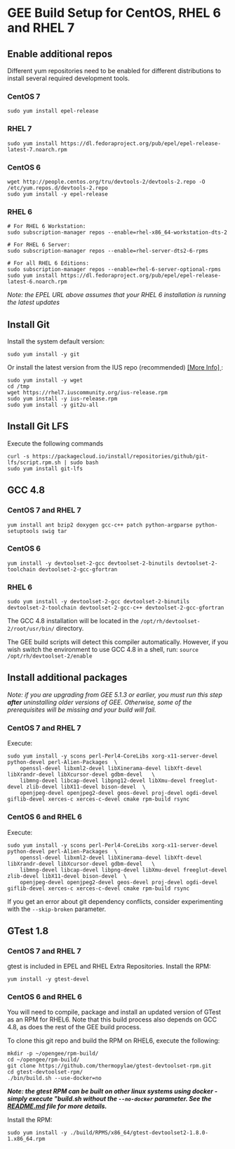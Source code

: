 # GEE Build Setup for CentOS, RHEL 6 and RHEL 7     

## Enable additional repos
Different yum repositories need to be enabled for different distributions to install several required development tools.  

### CentOS 7 
```
sudo yum install epel-release
```

### RHEL 7  

```
sudo yum install https://dl.fedoraproject.org/pub/epel/epel-release-latest-7.noarch.rpm
```    

### CentOS 6 
```
wget http://people.centos.org/tru/devtools-2/devtools-2.repo -O /etc/yum.repos.d/devtools-2.repo
sudo yum install -y epel-release
```

### RHEL 6
```
# For RHEL 6 Workstation:
sudo subscription-manager repos --enable=rhel-x86_64-workstation-dts-2

# For RHEL 6 Server:
sudo subscription-manager repos --enable=rhel-server-dts2-6-rpms

# For all RHEL 6 Editions:
sudo subscription-manager repos --enable=rhel-6-server-optional-rpms
sudo yum install https://dl.fedoraproject.org/pub/epel/epel-release-latest-6.noarch.rpm
```

_Note: the EPEL URL above assumes that your RHEL 6 installation is running the latest updates_

## Install Git  
    
Install the system default version:
    
```
sudo yum install -y git
```
    
Or install the latest version from the IUS repo (recommended) [ [More Info] ](https://ius.io/GettingStarted/):
```
sudo yum install -y wget
cd /tmp
wget https://rhel7.iuscommunity.org/ius-release.rpm
sudo yum install -y ius-release.rpm
sudo yum install -y git2u-all
```        
        
## Install Git LFS
   
Execute the following commands
    
```
curl -s https://packagecloud.io/install/repositories/github/git-lfs/script.rpm.sh | sudo bash
sudo yum install git-lfs
```
    
## GCC 4.8

### CentOS 7 and RHEL 7

```
yum install ant bzip2 doxygen gcc-c++ patch python-argparse python-setuptools swig tar
```


### CentOS 6 
```
yum install -y devtoolset-2-gcc devtoolset-2-binutils devtoolset-2-toolchain devtoolset-2-gcc-gfortran 
```

### RHEL 6

```
sudo yum install -y devtoolset-2-gcc devtoolset-2-binutils  devtoolset-2-toolchain devtoolset-2-gcc-c++ devtoolset-2-gcc-gfortran 
```

The GCC 4.8 installation will be located in the `/opt/rh/devtoolset-2/root/usr/bin/` directory.  

The GEE build scripts will detect this compiler automatically. However, if you wish switch the environment to use GCC 4.8 in a shell, run: 
```source /opt/rh/devtoolset-2/enable```


## Install additional packages
_Note: if you are upgrading from GEE 5.1.3 or earlier, you must run this step __after__ uninstalling older versions of GEE.  Otherwise, some of the prerequisites will be missing and your build will fail._

### CentOS 7 and RHEL 7
Execute: 
```
sudo yum install -y scons perl-Perl4-CoreLibs xorg-x11-server-devel python-devel perl-Alien-Packages  \
    openssl-devel libxml2-devel libXinerama-devel libXft-devel libXrandr-devel libXcursor-devel gdbm-devel   \
    libmng-devel libcap-devel libpng12-devel libXmu-devel freeglut-devel zlib-devel libX11-devel bison-devel  \
    openjpeg-devel openjpeg2-devel geos-devel proj-devel ogdi-devel giflib-devel xerces-c xerces-c-devel cmake rpm-build rsync
```
### CentOS 6 and RHEL 6
Execute: 
```
sudo yum install -y scons perl-Perl4-CoreLibs xorg-x11-server-devel python-devel perl-Alien-Packages  \
    openssl-devel libxml2-devel libXinerama-devel libXft-devel libXrandr-devel libXcursor-devel gdbm-devel   \
    libmng-devel libcap-devel libpng-devel libXmu-devel freeglut-devel zlib-devel libX11-devel bison-devel  \
    openjpeg-devel openjpeg2-devel geos-devel proj-devel ogdi-devel giflib-devel xerces-c xerces-c-devel cmake rpm-build rsync
```
If you get an error about git dependency conflicts, consider experimenting with the `--skip-broken` parameter.



## GTest 1.8
### CentOS 7 and RHEL 7
gtest is included in EPEL and RHEL Extra Repositories.  Install the RPM: 
```
yum install -y gtest-devel
``` 

### CentOS 6 and RHEL 6
You will need to compile, package and install an updated version of GTest as an RPM for RHEL6.   Note that this build process also depends on GCC 4.8, as does the rest of the GEE build process. 

To clone this git repo and build the RPM on RHEL6, execute the following: 
```
mkdir -p ~/opengee/rpm-build/
cd ~/opengee/rpm-build/
git clone https://github.com/thermopylae/gtest-devtoolset-rpm.git
cd gtest-devtoolset-rpm/
./bin/build.sh --use-docker=no
```
___Note: the gtest RPM can be built on other linux systems using docker - simply execute "build.sh without the `--no-docker` parameter.  See the [README.md](https://github.com/thermopylae/gtest-devtoolset-rpm) file for more details.___  
  
  Install the RPM: 
``` 
sudo yum install -y ./build/RPMS/x86_64/gtest-devtoolset2-1.8.0-1.x86_64.rpm
```  
